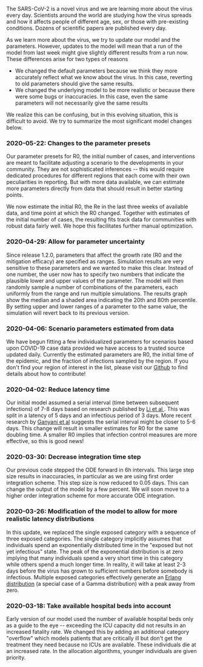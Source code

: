 The SARS-CoV-2 is a novel virus and we are learning more about the virus every day. Scientists around the world are
studying how the virus spreads and how it affects people of different age, sex, or those with pre-existing conditions.
Dozens of scientific papers are published every day.

As we learn more about the virus, we try to update our model and the parameters. However, updates to the model will mean
that a run of the model from last week might give slightly different results from a run now. These differences arise for
two types of reasons

- We changed the default parameters because we think they more accurately reflect what we know about the virus. In this
  case, reverting to old parameters should give the same results.
- We changed the underlying model to be more realistic or because there were some bugs or inaccuracies. In this case,
  even the same parameters will not necessarily give the same results

We realize this can be confusing, but in this evolving situation, this is difficult to avoid. We try to summarize the
most significant model changes below.

### 2020-05-22: Changes to the parameter presets

Our parameter presets for R0, the initial number of cases, and interventions are meant to facilitate adjusting a
scenario to the developments in your community. They are not sophisticated inferences -- this would
require dedicated procedures for different regions that each come with their own peculiarities in reporting.
But with more data available, we can estimate more parameters directly from data that should result in better
starting points.

We now estimate the initial R0, the Re in the last three weeks of available data, and time point at which the R0 changed.
Together with estimates of the initial number of cases, the resulting fits track data for communities with
robust data fairly well. We hope this facilitates further manual optimization.


### 2020-04-29: Allow for parameter uncertainty

Since release 1.2.0, parameters that affect the growth rate (R0 and the mitigation efficacy) are specified as ranges.
Simulation results are very sensitive to these parameters and we wanted to make this clear. Instead of one number, the
user now has to specify two numbers that indicate the plausible lower and upper values of the parameter. The model will
then randomly sample a number of combinations of the parameters, each uniformly from the range and run multiple
simulations. The results graph show the median and a shaded area indicating the 20th and 80th percentile. By setting
upper and lower ranges of a parameter to the same value, the simulation will revert back to its previous version.

### 2020-04-06: Scenario parameters estimated from data

We have begun fitting a few individualized parameters for scenarios based upon COVID-19 case data provided we have
access to a trusted source updated daily. Currently the estimated parameters are R0, the initial time of the epidemic,
and the fraction of infections sampled by the region. If you don't find your region of interest in the list, please
visit our [Github](https://github.com/neherlab/covid19_scenarios/tree/master/data) to find details about how to
contribute!

### 2020-04-02: Reduce latency time

Our initial model assumed a serial interval (time between subsequent infections) of 7-8 days based on research published
by [Li et al ](https://doi.org/10.1056/NEJMoa2001316). This was split in a latency of 5 days and an infectious period of
3 days. More recent research by [Ganyani et al](https://www.medrxiv.org/content/10.1101/2020.03.05.20031815v1) suggests
the serial interval might be closer to 5-6 days. This change will result in smaller estimates for R0 for the same
doubling time. A smaller R0 implies that infection control measures are more effective, so this is good news!

### 2020-03-30: Decrease integration time step

Our previous code stepped the ODE forward in 6h intervals. This large step size results in inaccuracies, in particular
as we are using first order integration scheme. This step size is now reduced to 0.05 days. This can change the output
of the model by a few percent. We will soon move to a higher order integration scheme for more accurate ODE integration.

### 2020-03-26: Modification of the model to allow for more realistic latency distributions

In this update, we replaced the single exposed category with a sequence of three exposed categories. The single category
implicitly assumes that individuals spend an exponentially distributed time in the "exposed but not yet infectious"
state. The peak of the exponential distribution is at zero implying that many individuals spend a very short time in
this category while others spend a much longer time. In reality, it will take at least 2-3 days before the virus has
grown to sufficient numbers before somebody is infectious. Multiple exposed categories effectively generate an
[Erlang distribution](https://en.wikipedia.org/wiki/Erlang_distribution) (a special case of a Gamma distribution) with a
peak away from zero.

### 2020-03-18: Take available hospital beds into account

Early version of our model used the number of available hospital beds only as a guide to the eye -- exceeding the ICU
capacity did not results in an increased fatality rate. We changed this by adding an additional category "overflow"
which models patients that are critically ill but don't get the treatment they need because no ICUs are available. These
individuals die at an increased rate. In the allocation algorithms, younger individuals are given priority.
